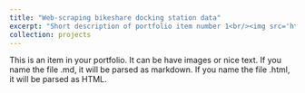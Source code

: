 ```yaml
---
title: "Web-scraping bikeshare docking station data"
excerpt: "Short description of portfolio item number 1<br/><img src='https://p91g.github.io/patrick-moore.github.io/images/500x300.png'>"
collection: projects
---
```


This is an item in your portfolio. It can be have images or nice text. If you name the file .md, it will be parsed as markdown. If you name the file .html, it will be parsed as HTML. 
 
 

